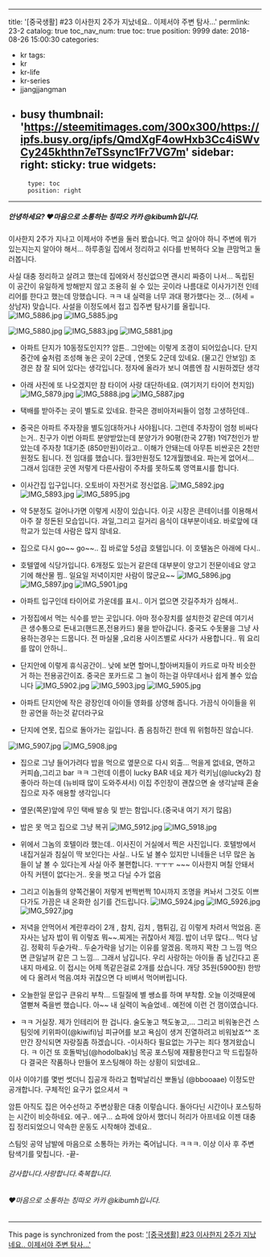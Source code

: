 
---
title: '[중국생활] #23 이사한지 2주가 지났네요.. 이제서야 주변 탐사...'
permlink: 23-2
catalog: true
toc_nav_num: true
toc: true
position: 9999
date: 2018-08-26 15:00:30
categories:
- kr
tags:
- kr
- kr-life
- kr-series
- jjangjjangman
- busy
thumbnail: 'https://steemitimages.com/300x300/https://ipfs.busy.org/ipfs/QmdXgF4owHxb3Cc4iSWvCy245khthn7eTSsync1Fr7VG7m'
sidebar:
    right:
        sticky: true
widgets:
    -
        type: toc
        position: right
---


##### 안녕하세요? ♥마음으로 소통하는 칭따오 카카 @kibumh입니다.
이사한지 2주가 지나고 이제서야 주변을 둘러 봤습니다.
먹고 살아야 하니 주변에 뭐가 있는지는지 알아야 해서...
하루종일 집에서 정리하고  쉬다를 반복하다 오늘 큰맘먹고 둘러봅니다.

사실 대충 정리하고 살려고 했는데 집에와서 정신없으면
괜시리 짜증이 나서... 독립된 이 공간이 유일하게 방해받지 않고
조용히 쉴 수 있는 곳이라 나름대로 이사가기전 인테리어를 한다고
했는데 망했습니다. ㅋㅋ 내 실력을 너무 과대 평가했다는 것...
(허세 =  상남자)  맞습니다.
사설을 이정도에서 접고 집주변 탐사기를 올립니다.
![IMG_5886.jpg]( https://steemitimages.com/300x300/https://ipfs.busy.org/ipfs/QmdXgF4owHxb3Cc4iSWvCy245khthn7eTSsync1Fr7VG7m) ![IMG_5885.jpg](https://steemitimages.com/300x300/https://ipfs.busy.org/ipfs/QmSuRhqY96FbPNiXhZWeakTZ3fyPZjEW7Yn1otEEX2p8Ce)

![IMG_5880.jpg]( https://steemitimages.com/180x0/https://ipfs.busy.org/ipfs/QmYESMnw69HiiduDcYMGvTY9HtqAur432WB6YYdevESkZm) ![IMG_5883.jpg](https://steemitimages.com/180x0/https://ipfs.busy.org/ipfs/QmQXk1bv4dkv68hsPPsBVfxqs9uD9WD6mbKTxvsKb8G5qU) ![IMG_5881.jpg](https://steemitimages.com/180x0/https://ipfs.busy.org/ipfs/QmZqJjEhXQgYVXhwn8YFGNVJPmTXzGg7zp25WRrkAhBQ4z)
- 아파트 단지가 10동정도인지?? 암튼.. 그안에는 이렇게 조경이 되어있습니다.
  단지 중간에 숲처럼 조성해 놓은 곳이 2군데 , 연못도 2군데 있네요.
(물고긴 안보임) 조경은 참 잘 되어 있다는 생각입니다. 정자에 올라가 보니
 여름엔 참 시원하겠단 생각
- 아래 사진에 또 나오겠지만 참 타이어 사랑 대단하네요. 
(여기저기 타이어 천지임)
![IMG_5879.jpg](https://steemitimages.com/180x0/https://ipfs.busy.org/ipfs/QmYU39WmCaMNrG4i4XkDoxCgmabECdK2UdUxHsRTdR9S25) ![IMG_5888.jpg](https://steemitimages.com/180x0/https://ipfs.busy.org/ipfs/QmTFmhjYodF7nsnp2VT4Royu3AomJvgToCsUsKAYNTDjyY) ![IMG_5887.jpg](https://steemitimages.com/180x0/https://ipfs.busy.org/ipfs/QmQgjB79xcvxBrB5Tt9h6EqHWy3N13rq7Dpw9FndizAtCc)
- 택배를 받아주는 곳이 별도로 있네요. 한국은 경비아저씨들이 엄청 고생하던데..
- 중국은 아파트 주자장을 별도임대하거나 사야됩니다. 
그런데 주차장이 엄청 비싸다는거..  친구가 이번 아파트 분양받았는데 
분양가가 90평(한국 27평) 1억7천인가 받았는데 주자창   1대기준 (850만원)이라고..
이해가 안돼는데 아무튼 비싼곳은 2천만원정도 됩니다.
전 임대를 했습니다. 월3만원정도 12개월했네요. 파는게 없어서...
그래서 임대한 곳엔 저렇게 다른사람이 주차를 못하도록 영역표시를 합니다.
- 이사간집 입구입니다. 오토바이 자전거로 정신없음.
![IMG_5892.jpg](https://steemitimages.com/170x0/https://ipfs.busy.org/ipfs/QmaNmaLmGHtRMBPcVbu2LAckEkHxgcF9b6Cr4rvijTeVnA) ![IMG_5893.jpg](https://steemitimages.com/170x0/https://ipfs.busy.org/ipfs/QmdJhgzq1BUK545roLmCkWV2XUXjYmzjqZjhKZYnxGZK15) ![IMG_5895.jpg](https://steemitimages.com/170x0/https://ipfs.busy.org/ipfs/QmWheZzBXQoUn3zah1FiiaMJKhDiUqj6BXH54SzjtEa7oM)

- 약 5분정도 걸어나가면 이렇게 시장이 있습니다. 이곳 시장은 콘테이너를 
이용해서 아주 잘 정돈된 모습입니다. 과일,그리고 길거리 음식이 대부분이네요.
바로앞에 대학교가 있는데 사람은 많지 않네요. 
- 집으로 다시 go~~ go~~.. 집 바로앞 5성급 호텔입니다. 이 호텔놈은 아래에 다시..
- 호텔옆에 식당가입니다. 6개정도 있는거 같은데 대부분이 양고기 전문이네요
  양고기에 해산물 찜.. 일요일 저녁이지만 사람이 많군요~~
![IMG_5896.jpg](https://steemitimages.com/180x0/https://ipfs.busy.org/ipfs/QmNWGa1LBKacsk24a48wB9A7vtuJCJJHWcghmuxSjh2AXF) ![IMG_5897.jpg](https://steemitimages.com/180x0/https://ipfs.busy.org/ipfs/QmPYUzU7vKH54Cb4QmEDB6RNBoJh5vQsZMNz4GsQqgcFNp) ![IMG_5901.jpg](https://steemitimages.com/180x0/https://ipfs.busy.org/ipfs/QmT8jpBpVS71GShMiHs4qtGYbqMCsVicvZei2AeLVZtwjy)

- 아파트 입구인데 타이어로 가운데를 표시.. 이거 없으면 갓길주차가 심해서..
- 가정집에서 먹는 식수를 받는 곳입니다. 아마 정수장치를 설치한것 같은데 
   여기서 큰 생수통으로 돈내고(핸드폰,전용카드) 물을 받아갑니다.
   중국도 수돗물을 그냥 사용하는경우는 드뭅니다. 
   전 마실물 ,요리용 사이즈별로 사다가 사용합니다.. 뭐 요리를 많이 안하니..
- 단지안에 이렇게 휴식공간이.. 낮에 보면 할머니,할아버지들이 카드로 마작
 비슷한거  하는 전용공간이죠. 중국은 포카드로 그 놀이 하는걸 아무데서나
 쉽게 볼수 있습니다
![IMG_5902.jpg](https://steemitimages.com/180x0/https://ipfs.busy.org/ipfs/QmR64MNb2JsqhxTXgnHY2MMb56EKQmYzXHAiZGfu3U185A) ![IMG_5903.jpg](https://steemitimages.com/180x0/https://ipfs.busy.org/ipfs/QmU2kewcjuEn8wPDoKXFjaPXFJTMxSEnjvCWf6oxgnLSMV) ![IMG_5905.jpg](https://steemitimages.com/180x0/https://ipfs.busy.org/ipfs/QmXNBQbhkoTdE5V23ZwSv2N5nqG12LFoEWmzJm75fxb6hV)

- 아파트 단지안에 작은 광장인데 아이들 영화를 상영해 줍니다.
  가끔식 아이들을 위한 공연을 하는것 같더라구요
- 단지에 연못, 집으로 돌아가는 길입니다. 좀 음침하긴 한데 뭐 위험하진
않습니다.

![IMG_5907.jpg](https://steemitimages.com/200x0/https://ipfs.busy.org/ipfs/Qmdnqo8WT9ekUzKzZiGBAVi5Rs8QcgNeGBjxLqoMpcbKgU) ![IMG_5908.jpg](https://steemitimages.com/300x0/https://ipfs.busy.org/ipfs/QmbvCMMuiugwcsUcYvJDPWxaYm36EkauSCrRgVSAhvBPYL)

- 집으로 그냥 들어가려다 밥을 먹으로 옆문으로 다시 외출...
   먹을게 없네요, 면하고 커피숍,그리고 bar  ㅋㅋ 그런데 이름이 lucky BAR 네요
   제가 럭키님(@lucky2) 참 좋아라 하는데 (뉴비때 많이 도와주셔서)
   이집 주인장이 괜찮으면 술 생각날때 혼술집으로 자주 애용할 생각입니다
- 옆문(쪽문)앞에 무인 택배 발송 및 받는 함입니다.(중국내 여기 저기 많음)
- 밥은 못 먹고 집으로 그냥 복귀
![IMG_5912.jpg](https://steemitimages.com/300x0/https://ipfs.busy.org/ipfs/QmRqryBkbeqo9Hw84GAVuGgCAnECBwyDBBH5bfRWvTG32F) ![IMG_5918.jpg](https://steemitimages.com/300x0/https://ipfs.busy.org/ipfs/QmPE3JSHAZeNzBaHwQEAYLvpWqjAkpDbCwoTTfoEzZF3kH) 

- 위에서 그놈의 호텔이라 했는데.. 이사진이 거실에서 찍은 사진입니다.
   호텔방에서 내집거실과 침실이  딱 보인다는 사실.. 나도 널 볼수 있지만
   니네들은 너무 많은 놈들이 날 볼 수 있다는게 사실 아주 불편합니다. 
   ㅜㅜㅜ ~~~ 이사한지 며칠 안돼서 아직 커텐이 없다는거.. 
옷을 벗고 다닐 수가 없음
- 그리고 이놈들의 양쪽건물이 저렇게 번쩍번쩍 10시까지 조명을 켜놔서
  그것도 이쁘다가도 가끔은 내 온화한 심기를 건드립니다.
![IMG_5924.jpg](https://steemitimages.com/180x0/https://ipfs.busy.org/ipfs/QmTpnQcqfYZDZiv6eg37hY1qM4dJw6QrVe4rMygUjvZWu9) ![IMG_5926.jpg](https://steemitimages.com/180x0/https://ipfs.busy.org/ipfs/QmfZYbFbwx5kk6YgBXZZ65GF7VZqMEQxVWS7p9nWmRvDD3) ![IMG_5927.jpg](https://steemitimages.com/180x0/https://ipfs.busy.org/ipfs/QmdWtq91gAauiJpGQVT8cc9qjG8erXhtPhM9ovQ83iL1b4)

- 저녁을 안먹어서 계란후라이 2개 , 참치, 김치 , 햄튀김, 김 이렇게 차려서 먹었음.
혼자사는 남자 밥이 뭐 이렇죠 뭐~~.찌게는 귀찮아서 제낌. 밥이 너무 많다... 
먹다 남김. 정확히 두숟가락.. 두숟가락을 남기는 이유를 알겠음. 
목까지 꽉찬 그 느낌 먹으면 큰일날꺼 같은 그 느낌... 그래서 남깁니다. 
우리 사랑하는 아이들 좀 남긴다고 혼내지 마세요.
이 접시는 어제 똑같은걸로 2개를 샀습니다. 개당 35원(5900원) 
한방에 다 올려서 먹음.여차 귀찮으면 다 비벼서 먹어버립니다.
- 오늘한일 문입구 큰유리 부착... 드릴질에 별 쌩쇼를 하며 부착함. 
오늘 이것때문에 열뻗쳐  죽을번 했습니다.
아~~ 내 실력이 녹슬었네.. 예전에 이런 건 껌이였습니다.
- ㅋㅋ 거실장. 제가 인테리어 한 겁니다. 술도놓고 책도놓고,... 그리고 비워놓은건
스팀잇에 키위파이(@kiwifi)님 피규어를 보고 욕심이 생겨 진열하려고 비워놨죠^^
조만간 장식되면 자랑질좀 하겠습니다.
-이사하다 필요없는 가구는 죄다 챙겨왔습니다.
 ㅋ 이건 또 호돌박님(@hodolbak)님 목공 포스팅에 재활용한다고 막
드립질하다 결국은 작품하나 만들어 포스팅해야 하는 상황이 되었네요..

이사 이야기를 몇번 썻더니 집공개 하라고 협박날리신 뽀돌님
(@bbooaae) 이정도만 공개합니다.  구체적인 요구가 없으셔서 ㅋ

암튼 아직도 집은 어수선하고 주변상황은 대충 이렇습니다.
돌아다닌 시간이나 포스팅하는 시간이 비슷하네요.
에구.. 에구... 쇼파에 앉아서 했더니 허리가 아프네요
이젠 대충 집 정리되었으니 약속한 운동도 시작해야 겠네요..

스팀잇 공약 남발에 마음으로 소통하는 카카는 죽어납니다.
ㅋㅋㅋ. 이상  이사 후 주변 탐색기를 맞칩니다. -끝-

###### 감사합니다.사랑합니다.축복합니다.
###### ♥마음으로 소통하는 칭따오 카카 @kibumh입니다.

- - -

This page is synchronized from the post: ['[중국생활] #23 이사한지 2주가 지났네요.. 이제서야 주변 탐사...'](https://steemit.com/@kibumh/23-2)
